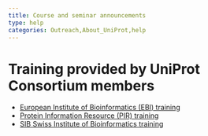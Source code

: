 ```yaml
---
title: Course and seminar announcements
type: help
categories: Outreach,About_UniProt,help
---
```


# Training provided by UniProt Consortium members

-   [European Institute of Bioinformatics (EBI) training](https://www.ebi.ac.uk/training/)
-   [Protein Information Resource (PIR) training](http://bmcb.georgetown.edu/bioinformatics/)
-   [SIB Swiss Institute of Bioinformatics training](http://www.sib.swiss/training/upcoming-training-events)
